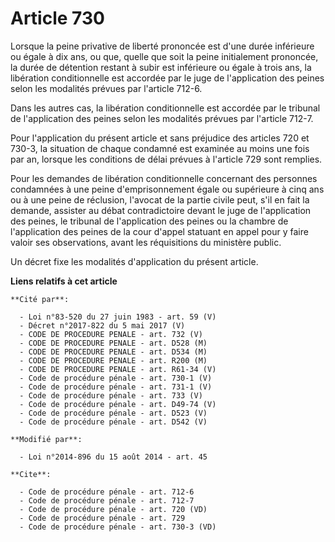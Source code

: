 # Article 730

Lorsque la peine privative de liberté prononcée est d'une durée inférieure ou égale à dix ans, ou que, quelle que soit la
peine initialement prononcée, la durée de détention restant à subir est inférieure ou égale à trois ans, la libération
conditionnelle est accordée par le juge de l'application des peines selon les modalités prévues par l'article 712-6. 

Dans les autres cas, la libération conditionnelle est accordée par le tribunal de l'application des peines selon les
modalités prévues par l'article 712-7. 

Pour l'application du présent article et sans préjudice des articles 720 et 730-3, la situation de chaque condamné est
examinée au moins une fois par an, lorsque les conditions de délai prévues à l'article 729 sont remplies. 

Pour les demandes de libération conditionnelle concernant des personnes condamnées à une peine d'emprisonnement égale ou
supérieure à cinq ans ou à une peine de réclusion, l'avocat de la partie civile peut, s'il en fait la demande, assister au
débat contradictoire devant le juge de l'application des peines, le tribunal de l'application des peines ou la chambre de
l'application des peines de la cour d'appel statuant en appel pour y faire valoir ses observations, avant les réquisitions du
ministère public. 

Un décret fixe les modalités d'application du présent article.

**Liens relatifs à cet article**

	**Cité par**:

	  - Loi n°83-520 du 27 juin 1983 - art. 59 (V)
	  - Décret n°2017-822 du 5 mai 2017 (V)
	  - CODE DE PROCEDURE PENALE - art. 732 (V)
	  - CODE DE PROCEDURE PENALE - art. D528 (M)
	  - CODE DE PROCEDURE PENALE - art. D534 (M)
	  - CODE DE PROCEDURE PENALE - art. R200 (M)
	  - CODE DE PROCEDURE PENALE - art. R61-34 (V)
	  - Code de procédure pénale - art. 730-1 (V)
	  - Code de procédure pénale - art. 731-1 (V)
	  - Code de procédure pénale - art. 733 (V)
	  - Code de procédure pénale - art. D49-74 (V)
	  - Code de procédure pénale - art. D523 (V)
	  - Code de procédure pénale - art. D542 (V)

	**Modifié par**:

	  - Loi n°2014-896 du 15 août 2014 - art. 45

	**Cite**:

	  - Code de procédure pénale - art. 712-6
	  - Code de procédure pénale - art. 712-7
	  - Code de procédure pénale - art. 720 (VD)
	  - Code de procédure pénale - art. 729
	  - Code de procédure pénale - art. 730-3 (VD)
